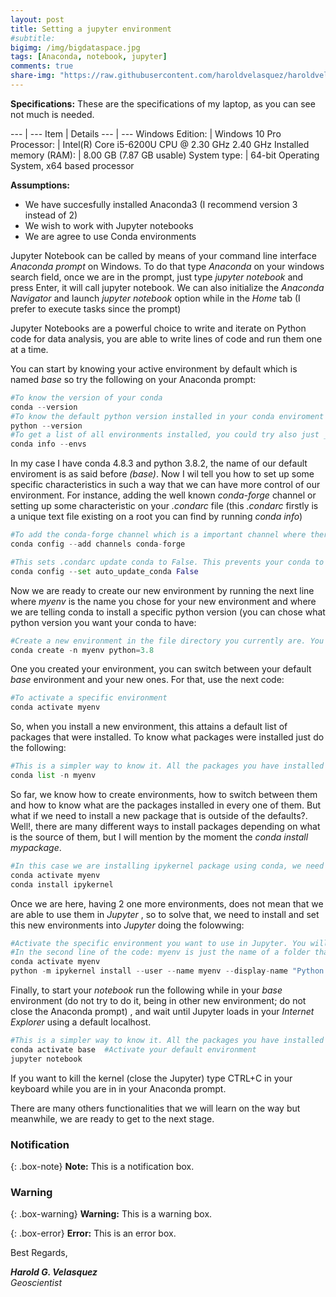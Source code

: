 ```yaml
---
layout: post
title: Setting a jupyter environment
#subtitle: 
bigimg: /img/bigdataspace.jpg
tags: [Anaconda, notebook, jupyter]
comments: true
share-img: "https://raw.githubusercontent.com/haroldvelasquez/haroldvelasquez.github.io/master/img/jupyter.jpg"
---
```


**Specifications:**
These are the specifications of my laptop, as you can see not much is needed.

--- | ---
Item | Details
--- | ---
Windows Edition:        | Windows 10 Pro
Processor:              | Intel(R) Core i5-6200U CPU @ 2.30 GHz 2.40 GHz
Installed memory (RAM): | 8.00 GB (7.87 GB usable)
System type:            | 64-bit Operating System, x64 based processor

**Assumptions:**
- We have succesfully installed Anaconda3 (I recommend  version 3 instead of 2)
- We wish to work with Jupyter notebooks
- We are agree to use Conda environments

Jupyter Notebook can be called by means of your  command line interface _Anaconda prompt_ on Windows. To do that type _Anaconda_ on your windows search field, once we are in the prompt, just type _jupyter notebook_ and press Enter, it will call jupyter notebook. We can also initialize the _Anaconda Navigator_ and launch _jupyter notebook_ option while in the _Home_ tab (I prefer to execute tasks since the prompt)

Jupyter Notebooks are a powerful choice to write and iterate on Python code for data analysis, you are able to write lines of code and run them one at a time. 

You can start by knowing your active environment by default which is named _base_ so try the following on your Anaconda prompt:

```python
#To know the version of your conda
conda --version
#To know the default python version installed in your conda enviroment
python --version
#To get a list of all environments installed, you could try also just _conda info_ for detailed destription of the current active environment.
conda info --envs
```

In my case I have conda 4.8.3 and python 3.8.2, the name of our default enviroment is as said before _(base)_. Now I wil tell you how to set up some specific characteristics in such a way that we can have more control of our environment. For instance, adding the well known _conda-forge_ channel or setting up some characteristic on your _.condarc_ file (this _.condarc_ firstly is a unique text file existing on a root you can find by running _conda info_)

```python
#To add the conda-forge channel which is a important channel where there are several packages we will use in the future
conda config --add channels conda-forge

#This sets .condarc update conda to False. This prevents your conda to be auto-updating and in order to not getting some version mismatches while installing new packages.
conda config --set auto_update_conda False
```
Now we are ready to create our new environment by running the next line where _myenv_ is the name you chose for your new environment and where we are telling conda to install a specific python version (you can chose what python version you want your conda to have:

```python
#Create a new environment in the file directory you currently are. You can change the directory using cd before you run conda create
conda create -n myenv python=3.8
```

One you created your environment, you can switch between your default _base_ environment and your new ones. For that, use the next code:
```python
#To activate a specific environment
conda activate myenv
```

So, when you install a new environment, this attains a default list of packages that were installed. To know what packages were installed just do the following:
```python
#This is a simpler way to know it. All the packages you have installed
conda list -n myenv
```

So far, we know how to create environments, how to switch between them and how to know what are the packages installed in every one of them. But what if we need to install a new package that is outside of the defaults?. Well!, there are many different ways to install packages depending on what is the source of them, but I will mention by the moment the _conda install mypackage_.

```python
#In this case we are installing ipykernel package using conda, we need this package in order to make the next section works, so run it
conda activate myenv
conda install ipykernel
```

Once we are here, having 2 one more environments, does not mean that we are able to use them in _Jupyter_ , so to solve that, we need to install and set this new environments into _Jupyter_ doing the folowwing:

```python
#Activate the specific environment you want to use in Jupyter. You will be asked to install ipykernel if did not do before.
#In the second line of the code: myenv is just the name of a folder that would be created on your machine and python(myenv) is the label that you will see in Jupyter Notebooks"
conda activate myenv
python -m ipykernel install --user --name myenv --display-name "Python (myenv)"
```

Finally, to start your _notebook_ run the following while in your _base_ environment (do not try to do it, being in other new environment; do not close the Anaconda prompt) , and wait until Jupyter loads in your _Internet Explorer_ using a default localhost.

```python
#This is a simpler way to know it. All the packages you have installed
conda activate base  #Activate your default environment
jupyter notebook
```

If you want to kill the kernel (close the Jupyter) type CTRL+C in your keyboard while you are in in your Anaconda prompt.

There are many others functionalities that we will learn on the way but meanwhile, we are ready to get to the next stage.


### Notification
{: .box-note}
**Note:** This is a notification box.

### Warning
{: .box-warning}
**Warning:** This is a warning box.

{: .box-error}
**Error:** This is an error box.


Best Regards,

**_Harold G. Velasquez_**  
_Geoscientist_
